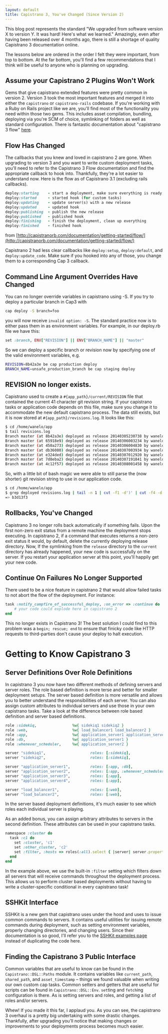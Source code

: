 ```yaml
---
layout: default
title: Capistrano 3, You've Changed (Since Version 2)
---
```


This blog post represents the standard "We upgraded from software version X to version Y. It was hard! Here's what we learned." Amazingly, even after having been released over 4 months ago, there is still a shortage of quality Capistrano 3 documentation online.

The lessons below are ordered in the order I felt they were important, from top to bottom. At the far bottom, you'll find a few recommendations that I think will be useful to anyone who is planning on upgrading.

## Assume your Capistrano 2 Plugins Won't Work

Gems that give capistrano extended features were pretty common in version 2. Version 3 took the most important features and merged it into either the `capistrano` or `capistrano-rails` codebase. If you're working with a Ruby on Rails project like we are, you'll find most of the functionality you need within those two gems. This includes asset compilation, bundling, deploying via you're SCM of choice, symlinking of folders as well as standard configuration. There is fantastic documentation about "capistrano 3 flow" [here](http://capistranorb.com/documentation/getting-started/flow/).

## Flow Has Changed

The callbacks that you knew and loved in capistrano 2 are gone. When upgrading to version 3 and you want to write custom deployment tasks, you'll need to refer to the Capistrano 3 Flow documentation and find the appropriate callback to hook into. Thankfully, they're a lot easier to understand now. Here is the flow as of Capistrano 3.1 (excluding rails callbacks).

```ruby
deploy:starting    - start a deployment, make sure everything is ready
deploy:started     - started hook (for custom tasks)
deploy:updating    - update server(s) with a new release
deploy:updated     - updated hook
deploy:publishing  - publish the new release
deploy:published   - published hook
deploy:finishing   - finish the deployment, clean up everything
deploy:finished    - finished hook
```
from [http://capistranorb.com/documentation/getting-started/flow/](http://capistranorb.com/documentation/getting-started/flow/)

Capistrano 2 had less clear callbacks like `deploy:setup`, `deploy:default`, and `deploy:update_code`. Make sure if you hooked into any of those, you change them to a corresponding Cap 3 callback.

## Command Line Argument Overrides Have Changed

You can no longer override variables in capistrano using -S. If you try to deploy a particular branch in Cap3 with

```bash
cap deploy -S branch=foo
```

you will now receive `invalid option: -S`. The standard practice now is to either pass them in as environment variables. For example, in our deploy.rb file we have this:

```ruby
set :branch, ENV["REVISION"] || ENV["BRANCH_NAME"] || "master"
```

So we can deploy a specific branch or revision now by specifying one of the valid environment variables, e.g.

```bash
REVISION=8b42a3e be cap production deploy
BRANCH_NAME=unsafe_production_branch be cap staging deploy
```

## REVISION no longer exists.

Capistrano used to create a `#{app_path}/current/REVISION` file that contained the current 41 character git revision string. If your capistrano tasks or application code depends on this file, make sure you change it to accommodate the new default capistrano process. The data still exists, but it is now stored at `#{app_path}/revisions.log`. It looks like this:

```bash
$ cd /home/wanelo/app
$ tail revisions.log
Branch master (at 8b42a3e) deployed as release 20140305230738 by wanelo;
Branch master (at 65918e9) deployed as release 20140306003234 by wanelo;
Branch master (at 450a273) deployed as release 20140306004830 by wanelo;
Branch master (at db36080) deployed as release 20140307003934 by wanelo;
Branch master (at e324ded) deployed as release 20140307012920 by wanelo;
Branch master (at 7d8eba2) deployed as release 20140307191841 by wanelo;
Branch master (at 4c12f57) deployed as release 20140308001458 by wanelo;
```

So, with a little bit of bash magic we were able to still parse the (now shorter) git revision string to use in our application code.

```bash
$ cd /home/wanelo/app
$ grep deployed revisions.log | tail -n 1 | cut -f1 -d')' | cut -f4 -d' '
=> b3d13f3
```

## Rollbacks, You've Changed

Capistrano 3 no longer rolls back automatically if something fails. Upon the first non-zero exit status from a remote machine the deployment stops executing. In capistrano 2, if a command that executes returns a non-zero exit status it would, by default, delete the currently deploying release directory.  Now, If the symlinking from the `release` directory to the `current` directory has already happened, your new code is successfully on the server. If you restart your application server at this point, you'll happily get your new code.

## Continue On Failures No Longer Supported

There used to be a nice feature in capistrano 2 that would allow failed tasks to not abort the flow of the deployment. For instance:

```ruby
task :notify_campfire_of_successful_deploy, :on_error => :continue do
    # your code could explode here in capistrano 2
end
```

This no longer exists in Capistrano 3! The best solution I could find to this problem was a `begin; rescue; end` to ensure that finicky code like HTTP requests to third-parties don't cause your deploy to halt execution.

# Getting to Know Capistrano 3

## Server Definitions Over Role Definitions

In capistrano 3 you now have two different methods of defining servers and server roles. The role based definition is more terse and better for smaller deployment setups. The server based definition is more versatile and allows you to better understand the responsibilities of each server. You can also assign custom attributes to individual servers and use those in your own capistrano tasks. Take a look at the difference between role based definition and server based definitions.

```ruby
role :sidekiq,                %w{ sidekiq1 sidekiq2 }
role :web,                    %w{ load_balancer1 load_balancer2 }
role :app,                    %w{ application_server1 application_server2 application_server3 application_server4 }
role :db,                     %w{ application_server1 }
role :whenever_scheduler,     %w{ application_server2 }
```

```ruby
server "sidekiq1",                    roles: [:sidekiq],                    cluster: 'c1'
server "sidekiq2",                    roles: [:sidekiq],                    cluster: 'c2'

server "application_server1",         roles: [:app, :db],                   cluster: 'c1'
server "application_server2",         roles: [:app, :whenever_scheduler],   cluster: 'c1'
server "application_server3",         roles: [:app],                        cluster: 'c2'
server "application_server4",         roles: [:app],                        cluster: 'c2'

server "load_balancer1",              roles: [:web],                        cluster: 'c1'
server "load_balancer2",              roles: [:web],                        cluster: 'c2'
```

In the server based deployment definitions, it's much easier to see which roles each individual server is playing.

As an added bonus, you can assign arbitrary attributes to servers in the second definition. These attributes can be used in your capistrano tasks.

```ruby
namespace :cluster do
  task :c1 do
    set :cluster, 'c1'
    set :other_cluster, 'c2'
    set :filter, :hosts => roles(:all).select { |server| server.properties.cluster == fetch(:cluster) }
  end
end
```

In the example above, we use the built-in `:filter` setting which filters down all servers that will receive commands throughout the deployment process. This allows us to perform cluster based deployments without having to write a cluster-specific conditional in every capistrano task!

## SSHKit Interface

SSHKit is a new gem that capistrano uses under the hood and uses to issue common commands to servers. It contains useful utilities for issuing remote commands during deployment, such as setting environment variables, properly changing directories, and changing users. Since their documentation is so good, I'll refer you to the [SSHKit examples page](https://github.com/capistrano/sshkit/blob/master/EXAMPLES.md) instead of duplicating the code here.

## Finding the Capistrano 3 Public Interface

Common variables that are useful to know can be found in the `Capistrano::DSL::Paths` module. It contains variables like `current_path`, `shared_path`, and `asset_timestamp` – things we found valuable when writing our own custom cap tasks.
Common setters and getters that are useful for scripts can be found in `Capistrano::DSL::Env`. `set`ting and `fetch`ing configuration is there. As is setting servers and roles, and getting a list of roles and/or servers.

Whew! If you made it this far, I applaud you. As you can see, the capistrano 3 overhaul is a pretty big undertaking with some drastic changes. Thankfully, after upgrading you'll notice that making changes or improvements to your deployments process becomes much easier.
